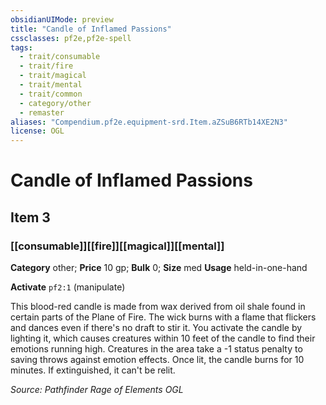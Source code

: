 ```yaml
---
obsidianUIMode: preview
title: "Candle of Inflamed Passions"
cssclasses: pf2e,pf2e-spell
tags:
  - trait/consumable
  - trait/fire
  - trait/magical
  - trait/mental
  - trait/common
  - category/other
  - remaster
aliases: "Compendium.pf2e.equipment-srd.Item.aZSuB6RTb14XE2N3"
license: OGL
---
```

# Candle of Inflamed Passions
## Item 3
### [[consumable]][[fire]][[magical]][[mental]]

**Category** other; 
**Price** 10 gp; 
**Bulk** 0; **Size** med
**Usage** held-in-one-hand

**Activate** `pf2:1` (manipulate)

This blood-red candle is made from wax derived from oil shale found in certain parts of the Plane of Fire. The wick burns with a flame that flickers and dances even if there's no draft to stir it. You activate the candle by lighting it, which causes creatures within 10 feet of the candle to find their emotions running high. Creatures in the area take a -1 status penalty to saving throws against emotion effects. Once lit, the candle burns for 10 minutes. If extinguished, it can't be relit.

*Source: Pathfinder Rage of Elements*
*OGL*